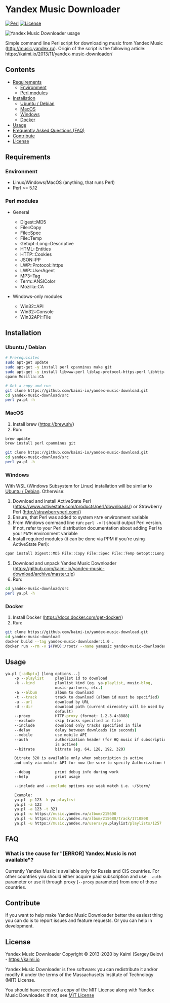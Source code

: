 Yandex Music Downloader
=====================
[![Perl](https://img.shields.io/badge/perl-green.svg)](https://www.perl.org/) [![License](https://img.shields.io/badge/license-MIT-red.svg)](https://raw.githubusercontent.com/kaimi-io/yandex-music-download/master/LICENSE)

![Yandex Music Downloader usage](https://github.com/kaimi-io/yandex-music-download/blob/master/usage.gif?raw=true)

Simple command line Perl script for downloading music from Yandex Music (http://music.yandex.ru).
Origin of the script is the following article: https://kaimi.io/2013/11/yandex-music-downloader/

## Contents
- [Requirements](#Requirements)
  - [Environment](#Environment)
  - [Perl modules](#Perl-modules)
- [Installation](#Installation)
  - [Ubuntu / Debian](#ubuntu--debian)
  - [MacOS](#MacOS)
  - [Windows](#Windows)
  - [Docker](#Docker)
- [Usage](#Usage)
- [Frequently Asked Questions (FAQ)](#FAQ)
- [Contribute](#Contribute)
- [License](#License)

## Requirements
### Environment
* Linux/Windows/MacOS (anything, that runs Perl)
* Perl >= 5.12

### Perl modules
* General
  * Digest::MD5
  * File::Copy
  * File::Spec
  * File::Temp
  * Getopt::Long::Descriptive
  * HTML::Entities
  * HTTP::Cookies
  * JSON::PP
  * LWP::Protocol::https
  * LWP::UserAgent
  * MP3::Tag
  * Term::ANSIColor
  * Mozilla::CA
  
* Windows-only modules
  * Win32::API
  * Win32::Console
  * Win32API::File

## Installation
### Ubuntu / Debian
```bash
# Prerequisites
sudo apt-get update
sudo apt-get -y install perl cpanminus make git
sudo apt-get -y install libwww-perl liblwp-protocol-https-perl libhttp-cookies-perl libhtml-parser-perl libmp3-tag-perl libgetopt-long-descriptive-perl libarchive-zip-perl
cpanm Mozilla::CA

# Get a copy and run
git clone https://github.com/kaimi-io/yandex-music-download.git
cd yandex-music-download/src
perl ya.pl -h
```
### MacOS
1. Install brew (https://brew.sh/)
2. Run:
```bash
brew update
brew install perl cpanminus git

git clone https://github.com/kaimi-io/yandex-music-download.git
cd yandex-music-download/src
perl ya.pl -h
```
### Windows
With WSL (Windows Subsystem for Linux) installation will be similar to [Ubuntu / Debian](Ubuntu-/-Debian).
Otherwise:
1. Download and install ActiveState Perl (https://www.activestate.com/products/perl/downloads/) or Strawberry Perl (http://strawberryperl.com/)
2. Ensure, that Perl was added to system `PATH` environment variable
3. From Windows command line run:
`perl -v`
It should output Perl version. If not, refer to your Perl distribution documentation about adding Perl to your `PATH` environment variable
4. Install required modules (it can be done via PPM if you're using ActiveState Perl):
```bash
cpan install Digest::MD5 File::Copy File::Spec File::Temp Getopt::Long::Descriptive HTML::Entities HTTP::Cookies JSON::PP LWP::Protocol::https LWP::UserAgent MP3::Tag Mozilla::CA Term::ANSIColor Win32::API Win32::Console Win32API::File
```
5. Download and unpack Yandex Music Downloader (https://github.com/kaimi-io/yandex-music-download/archive/master.zip)
6. Run:
```bash
cd yandex-music-download/src
perl ya.pl -h
```

### Docker
1. Install Docker (https://docs.docker.com/get-docker/)
2. Run:
```bash
git clone https://github.com/kaimi-io/yandex-music-download.git
cd yandex-music-download
docker build --tag yandex-music-downloader:1.0 .
docker run --rm -v $(PWD):/root/ --name yamusic yandex-music-downloader:1.0 -d /root -u https://music.yandex.ru/album/215688/track/1710808
```

## Usage
```bat
ya.pl [-adkptu] [long options...]
	-p --playlist     playlist id to download
	-k --kind         playlist kind (eg. ya-playlist, music-blog,
	                  music-partners, etc.)
	-a --album        album to download
	-t --track        track to download (album id must be specified)
	-u --url          download by URL
	-d --dir          download path (current direcotry will be used by
	                  default)
	--proxy           HTTP-proxy (format: 1.2.3.4:8888)
	--exclude         skip tracks specified in file
	--include         download only tracks specified in file
	--delay           delay between downloads (in seconds)
	--mobile          use mobile API
	--auth            authorization header (for HQ music if subscription
	                  is active)
	--bitrate         bitrate (eg. 64, 128, 192, 320)

	Bitrate 320 is available only when subscription is active
	and only via mobile API for now (be sure to specify Authorization header value)

	--debug           print debug info during work
	--help            print usage

	--include and --exclude options use weak match i.e. ~/$term/

	Example:
	ya.pl -p 123 -k ya-playlist
	ya.pl -a 123
	ya.pl -a 123 -t 321
	ya.pl -u https://music.yandex.ru/album/215690
	ya.pl -u https://music.yandex.ru/album/215688/track/1710808
	ya.pl -u https://music.yandex.ru/users/ya.playlist/playlists/1257

```

## FAQ
### What is the cause for "[ERROR] Yandex.Music is not available"?
Currently Yandex Music is available only for Russia and CIS countries. For other countries you should either acquire paid subscription and use ```--auth``` parameter or use it through proxy (```--proxy``` parameter) from one of those countries.

## Contribute
If you want to help make Yandex Music Downloader better the easiest thing you can do is to report issues and feature requests. Or you can help in development.

## License
Yandex Music Downloader Copyright © 2013-2020 by Kaimi (Sergey Belov) - https://kaimi.io

Yandex Music Downloader is free software: you can redistribute it and/or modify it under the terms of the Massachusetts Institute of Technology (MIT) License.

You should have received a copy of the MIT License along with Yandex Music Downloader. If not, see [MIT License](LICENSE)
